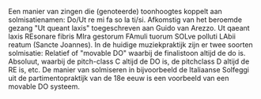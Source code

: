 Een manier van zingen die (genoteerde) toonhoogtes koppelt aan solmisatienamen:
Do/Ut re mi fa so la ti/si.
Afkomstig van het beroemde gezang  "Ut queant laxis" toegeschreven aan Guido van Arezzo.
Ut qaeant laxis
REsonare fibris
MIra gestorum
FAmuli tuorum
SOLve polluti
LAbii reatum
(Sancte Joannes).
In de huidige muziekpraktijk zijn er twee soorten solmisatie:
Relatief of "movable DO" waarbij de finalistoon altijd de do is.
Absoluut, waarbij de pitch-class C altijd de DO is, de pitchclass D altijd de RE is, etc.
De manier van solmiseren in bijvoorbeeld de Italiaanse Solfeggi uit de partimentopraktijk van de 18e eeuw is een voorbeeld van een movable DO systeem.